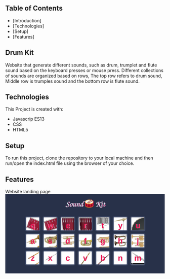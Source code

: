 ## Table of Contents
* [Introduction]
* [Technologies]
* [Setup]
* [Features]

## Drum Kit
Website that generate different sounds, such as drum, trumplet and flute sound based on the keyboard presses or mouse press. Different collections of sounds
are organized based on rows, The top row refers to drum sound, Middle row is trumples sound and the bottom row is flute sound.

## Technologies
This Project is created with:
* Javascrip ES13
* CSS
* HTML5

## Setup
To run this project, clone the repository to your local machine and then run/open the index.html file using the browser of your choice.

## Features
Website landing page
![site landing page](./assets/images/drumKit.png)
